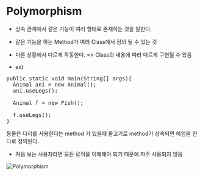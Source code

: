 Polymorphism
================
+ 상속 관계에서 같은 기능이 여러 형태로 존재하는 것을 말한다.
+ 같은 기능을 하는 Method가 여러 Class에서 정의 될 수 있는 것
+ 다른 상황에서 다르게 작동한다. => Class의 내용에 따라 다르게 구현될 수 있음

+ ex)
<pre>public static void main(String[] args){
  Animal ani = new Animal();
  ani.useLegs();
  
  Animal f = new Fish();
  
  f.useLegs();
}</pre>

동물은 다리를 사용한다는 method 가 있을때 물고기로 method가 상속되면 헤엄을 친다로 정의된다.


+ 처음 보는 사용자라면 모든 로직을 이해해야 되기 때문에 자주 사용되지 않음


![Polymorphism](https://i1.wp.com/www.brightdevelopers.com/wp-content/uploads/2017/08/polymorphism-big.png?fit=562%2C382&ssl=1)
